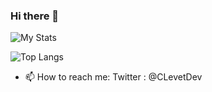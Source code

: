 ### Hi there 👋

![My Stats](https://github-readme-stats.vercel.app/api?username=corentinlevet&theme=dracula&show_icons=true)

![Top Langs](https://github-readme-stats.vercel.app/api/top-langs/?username=corentinlevet&theme=dracula&layout=compact)

- 📫 How to reach me: Twitter : @CLevetDev
